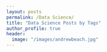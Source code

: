 ```yaml
---
layout: posts
permalink: /Data Science/
title: "Data Science Posts by Tags"
author_profile: true
header:
  image: "/images/andrewbeach.jpg"
---
```

